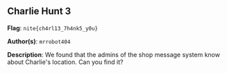 ## Charlie Hunt 3

**Flag**: `nite{ch4rl13_7h4nk5_y0u}`

**Author(s)**: `mrrobot404`

**Description**: We found that the admins of the shop message system know about Charlie's location. Can you find it?
